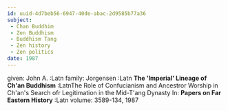 ```yaml
---
id: uuid-4d7beb56-6947-40de-abac-2d9585b77a36
subject: 
 - Chan Buddhim
 - Zen Buddhism
 - Buddhism Tang
 - Zen history
 - Zen politics
date: 1987
---
```


given: John A. :Latn
family: Jorgensen :Latn
**The 'Imperial' Lineage of Ch'an Buddhism** :LatnThe Role of Confucianism and Ancestror Worship in Ch'an's Search ofr Legitimation in the Mid-T'ang Dynasty
In: 
**Papers on Far Eastern History** :Latn
volume: 3589-134, 1987